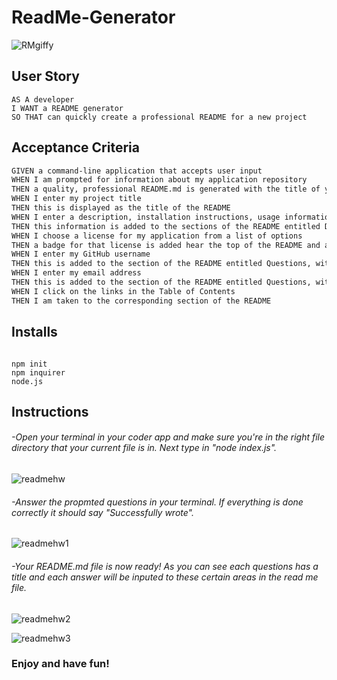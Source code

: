 # ReadMe-Generator
![RMgiffy](https://user-images.githubusercontent.com/68441056/95545326-6fd52380-09b2-11eb-827e-498a2668b55e.gif)

## User Story

```
AS A developer
I WANT a README generator
SO THAT can quickly create a professional README for a new project
```

## Acceptance Criteria

```md
GIVEN a command-line application that accepts user input
WHEN I am prompted for information about my application repository
THEN a quality, professional README.md is generated with the title of your project and sections entitled Description, Table of Contents, Installation, Usage, License, Contributing, Tests, and Questions
WHEN I enter my project title
THEN this is displayed as the title of the README
WHEN I enter a description, installation instructions, usage information, contribution guidelines, and test instructions
THEN this information is added to the sections of the README entitled Description, Installation, Usage, Contributing, and Tests
WHEN I choose a license for my application from a list of options
THEN a badge for that license is added hear the top of the README and a notice is added to the section of the README entitled License that explains which license the application is covered under
WHEN I enter my GitHub username
THEN this is added to the section of the README entitled Questions, with a link to my GitHub profile
WHEN I enter my email address
THEN this is added to the section of the README entitled Questions, with instructions on how to reach me with additional questions
WHEN I click on the links in the Table of Contents
THEN I am taken to the corresponding section of the README
```

## Installs

```

npm init
npm inquirer
node.js

```
## Instructions



###### -Open your terminal in your coder app and make sure you're in the right file directory that your current file is in. Next type in "node index.js".
![readmehw](https://user-images.githubusercontent.com/68441056/95545822-ca22b400-09b3-11eb-8d8c-497e1490ab6f.JPG)


###### -Answer the propmted questions in your terminal. If everything is done correctly it should say "Successfully wrote".
![readmehw1](https://user-images.githubusercontent.com/68441056/95546006-52a15480-09b4-11eb-97fa-f64ce5e1cf87.JPG)


###### -Your README.md file is now ready! As you can see each questions has a title and each answer will be inputed to these certain areas in the read me file.
![readmehw2](https://user-images.githubusercontent.com/68441056/95546174-c80d2500-09b4-11eb-8492-17492103def7.JPG)

![readmehw3](https://user-images.githubusercontent.com/68441056/95546199-d0fdf680-09b4-11eb-98a1-5eacac798c8b.JPG)

### Enjoy and have fun!


